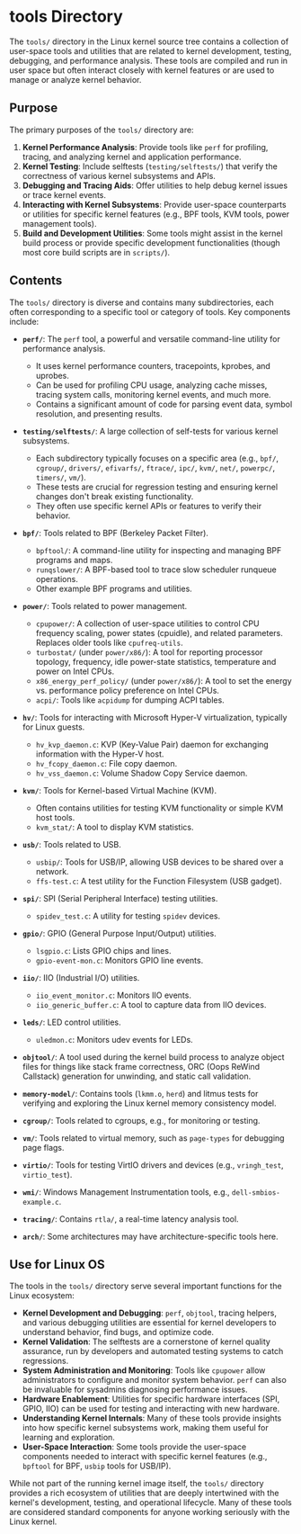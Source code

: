 # tools Directory

The `tools/` directory in the Linux kernel source tree contains a collection of user-space tools and utilities that are related to kernel development, testing, debugging, and performance analysis. These tools are compiled and run in user space but often interact closely with kernel features or are used to manage or analyze kernel behavior.

## Purpose

The primary purposes of the `tools/` directory are:

1.  **Kernel Performance Analysis**: Provide tools like `perf` for profiling, tracing, and analyzing kernel and application performance.
2.  **Kernel Testing**: Include selftests (`testing/selftests/`) that verify the correctness of various kernel subsystems and APIs.
3.  **Debugging and Tracing Aids**: Offer utilities to help debug kernel issues or trace kernel events.
4.  **Interacting with Kernel Subsystems**: Provide user-space counterparts or utilities for specific kernel features (e.g., BPF tools, KVM tools, power management tools).
5.  **Build and Development Utilities**: Some tools might assist in the kernel build process or provide specific development functionalities (though most core build scripts are in `scripts/`).

## Contents

The `tools/` directory is diverse and contains many subdirectories, each often corresponding to a specific tool or category of tools. Key components include:

*   **`perf/`**: The `perf` tool, a powerful and versatile command-line utility for performance analysis.
    *   It uses kernel performance counters, tracepoints, kprobes, and uprobes.
    *   Can be used for profiling CPU usage, analyzing cache misses, tracing system calls, monitoring kernel events, and much more.
    *   Contains a significant amount of code for parsing event data, symbol resolution, and presenting results.

*   **`testing/selftests/`**: A large collection of self-tests for various kernel subsystems.
    *   Each subdirectory typically focuses on a specific area (e.g., `bpf/`, `cgroup/`, `drivers/`, `efivarfs/`, `ftrace/`, `ipc/`, `kvm/`, `net/`, `powerpc/`, `timers/`, `vm/`).
    *   These tests are crucial for regression testing and ensuring kernel changes don't break existing functionality.
    *   They often use specific kernel APIs or features to verify their behavior.

*   **`bpf/`**: Tools related to BPF (Berkeley Packet Filter).
    *   `bpftool/`: A command-line utility for inspecting and managing BPF programs and maps.
    *   `runqslower/`: A BPF-based tool to trace slow scheduler runqueue operations.
    *   Other example BPF programs and utilities.

*   **`power/`**: Tools related to power management.
    *   `cpupower/`: A collection of user-space utilities to control CPU frequency scaling, power states (cpuidle), and related parameters. Replaces older tools like `cpufreq-utils`.
    *   `turbostat/` (under `power/x86/`): A tool for reporting processor topology, frequency, idle power-state statistics, temperature and power on Intel CPUs.
    *   `x86_energy_perf_policy/` (under `power/x86/`): A tool to set the energy vs. performance policy preference on Intel CPUs.
    *   `acpi/`: Tools like `acpidump` for dumping ACPI tables.

*   **`hv/`**: Tools for interacting with Microsoft Hyper-V virtualization, typically for Linux guests.
    *   `hv_kvp_daemon.c`: KVP (Key-Value Pair) daemon for exchanging information with the Hyper-V host.
    *   `hv_fcopy_daemon.c`: File copy daemon.
    *   `hv_vss_daemon.c`: Volume Shadow Copy Service daemon.

*   **`kvm/`**: Tools for Kernel-based Virtual Machine (KVM).
    *   Often contains utilities for testing KVM functionality or simple KVM host tools.
    *   `kvm_stat/`: A tool to display KVM statistics.

*   **`usb/`**: Tools related to USB.
    *   `usbip/`: Tools for USB/IP, allowing USB devices to be shared over a network.
    *   `ffs-test.c`: A test utility for the Function Filesystem (USB gadget).

*   **`spi/`**: SPI (Serial Peripheral Interface) testing utilities.
    *   `spidev_test.c`: A utility for testing `spidev` devices.

*   **`gpio/`**: GPIO (General Purpose Input/Output) utilities.
    *   `lsgpio.c`: Lists GPIO chips and lines.
    *   `gpio-event-mon.c`: Monitors GPIO line events.

*   **`iio/`**: IIO (Industrial I/O) utilities.
    *   `iio_event_monitor.c`: Monitors IIO events.
    *   `iio_generic_buffer.c`: A tool to capture data from IIO devices.

*   **`leds/`**: LED control utilities.
    *   `uledmon.c`: Monitors udev events for LEDs.

*   **`objtool/`**: A tool used during the kernel build process to analyze object files for things like stack frame correctness, ORC (Oops ReWind Callstack) generation for unwinding, and static call validation.

*   **`memory-model/`**: Contains tools (`lkmm.o`, `herd`) and litmus tests for verifying and exploring the Linux kernel memory consistency model.

*   **`cgroup/`**: Tools related to cgroups, e.g., for monitoring or testing.

*   **`vm/`**: Tools related to virtual memory, such as `page-types` for debugging page flags.

*   **`virtio/`**: Tools for testing VirtIO drivers and devices (e.g., `vringh_test`, `virtio_test`).

*   **`wmi/`**: Windows Management Instrumentation tools, e.g., `dell-smbios-example.c`.

*   **`tracing/`**: Contains `rtla/`, a real-time latency analysis tool.

*   **`arch/`**: Some architectures may have architecture-specific tools here.

## Use for Linux OS

The tools in the `tools/` directory serve several important functions for the Linux ecosystem:

*   **Kernel Development and Debugging**: `perf`, `objtool`, tracing helpers, and various debugging utilities are essential for kernel developers to understand behavior, find bugs, and optimize code.
*   **Kernel Validation**: The selftests are a cornerstone of kernel quality assurance, run by developers and automated testing systems to catch regressions.
*   **System Administration and Monitoring**: Tools like `cpupower` allow administrators to configure and monitor system behavior. `perf` can also be invaluable for sysadmins diagnosing performance issues.
*   **Hardware Enablement**: Utilities for specific hardware interfaces (SPI, GPIO, IIO) can be used for testing and interacting with new hardware.
*   **Understanding Kernel Internals**: Many of these tools provide insights into how specific kernel subsystems work, making them useful for learning and exploration.
*   **User-Space Interaction**: Some tools provide the user-space components needed to interact with specific kernel features (e.g., `bpftool` for BPF, `usbip` tools for USB/IP).

While not part of the running kernel image itself, the `tools/` directory provides a rich ecosystem of utilities that are deeply intertwined with the kernel's development, testing, and operational lifecycle. Many of these tools are considered standard components for anyone working seriously with the Linux kernel.
